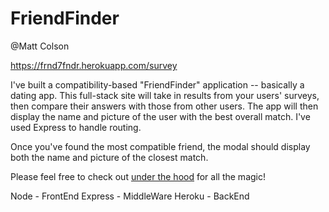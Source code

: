 # FriendFinder
@Matt Colson

https://frnd7fndr.herokuapp.com/survey

I've built a compatibility-based "FriendFinder" application -- basically a dating app. This full-stack site will take in results from your users' surveys, then compare their answers with those from other users. The app will then display the name and picture of the user with the best overall match. I've used Express to handle routing.

Once you've found the most compatible friend, the modal should display both the name and picture of the closest match.

Please feel free to check out [under the hood](https://github.com/MC180G/FriendFinder) for all the magic!

Node - FrontEnd
Express - MiddleWare
Heroku - BackEnd